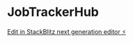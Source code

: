 # JobTrackerHub

[Edit in StackBlitz next generation editor ⚡️](https://stackblitz.com/~/github.com/AnilKochera/JobTrackerHub)